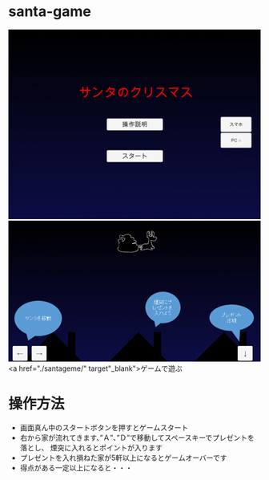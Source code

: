 # santa-game

![タイトル](images/title.png)
![ゲーム画面](images/setumei.png)
<a href="./santageme/" target"_blank">ゲームで遊ぶ</a>


# 操作方法
- 画面真ん中のスタートボタンを押すとゲームスタート
- 右から家が流れてきます、”Ａ”、”Ｄ”で移動してスペースキーでプレゼントを落とし、
煙突に入れるとポイントが入ります
- プレゼントを入れ損ねた家が5軒以上になるとゲームオーバーです
- 得点がある一定以上になると・・・

